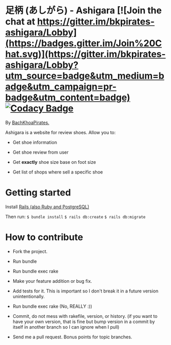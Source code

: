 # 足柄  (あしがら) - Ashigara [![Join the chat at https://gitter.im/bkpirates-ashigara/Lobby](https://badges.gitter.im/Join%20Chat.svg)](https://gitter.im/bkpirates-ashigara/Lobby?utm_source=badge&utm_medium=badge&utm_campaign=pr-badge&utm_content=badge) [![Codacy Badge](https://api.codacy.com/project/badge/Grade/428bb66fcded4cc5959de79552d60120)](https://www.codacy.com/app/truongnmt/ashigara?utm_source=github.com&amp;utm_medium=referral&amp;utm_content=BachKhoaPirates/ashigara&amp;utm_campaign=Badge_Grade) 

By [BachKhoaPirates.](https://github.com/BachKhoaPirates)

Ashigara is a website for review shoes. Allow you to:

* Get shoe information

* Get shoe review from user

* Get **exactly** shoe size base on foot size

* Get list of shops where sell a specific shoe

# Getting started

Install [Rails (also Ruby and PostgreSQL)](https://gorails.com/setup/ubuntu/17.04)

Then run:
`$ bundle install`
`$ rails db:create`
`$ rails db:migrate`

# How to contribute
* Fork the project.

* Run bundle

* Run bundle exec rake

* Make your feature addition or bug fix.

* Add tests for it. This is important so I don't break it in a future version unintentionally.

* Run bundle exec rake (No, REALLY :))

* Commit, do not mess with rakefile, version, or history. (if you want to have your own version, that is fine but bump version in a commit by itself in another branch so I can ignore when I pull)

* Send me a pull request. Bonus points for topic branches.
